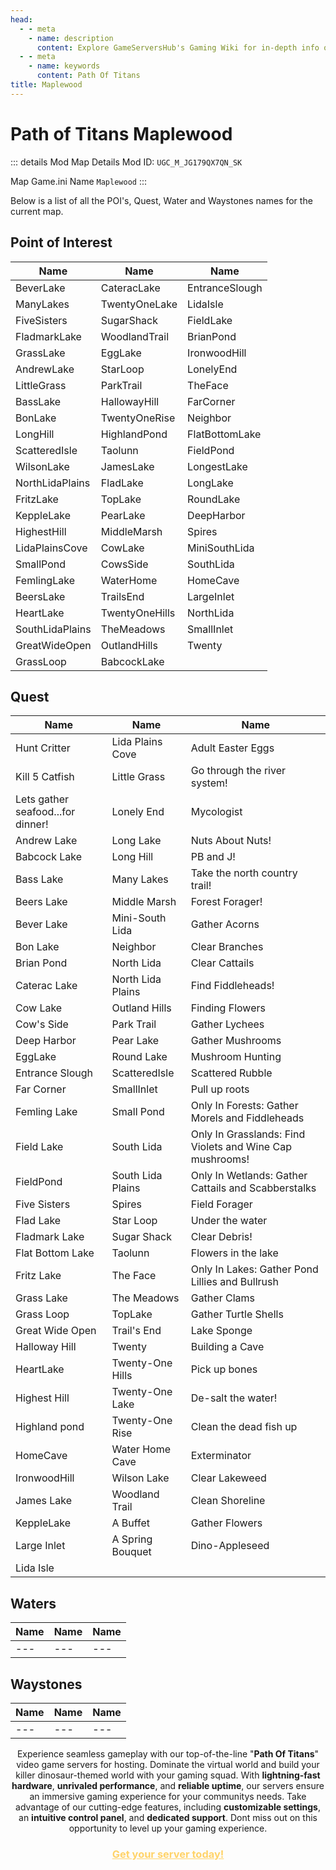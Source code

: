 ```yaml
---
head:
  - - meta
    - name: description
      content: Explore GameServersHub's Gaming Wiki for in-depth info on Path of Titans. Find details on gameplay, features, and updates for the ultimate dino MMO adventure! 
  - - meta
    - name: keywords
      content: Path Of Titans
title: Maplewood
---
```


# Path of Titans Maplewood

::: details Mod Map Details
Mod ID: `UGC_M_JG179QX7QN_SK`

Map Game.ini Name `Maplewood`
:::

Below is a list of all the POI's, Quest, Water and Waystones names for the current map.

## Point of Interest

| Name            | Name           | Name           |
| --------------- | -------------- | -------------- |
| BeverLake       | CateracLake    | EntranceSlough |
| ManyLakes       | TwentyOneLake  | LidaIsle       |
| FiveSisters     | SugarShack     | FieldLake      |
| FladmarkLake    | WoodlandTrail  | BrianPond      |
| GrassLake       | EggLake        | IronwoodHill   |
| AndrewLake      | StarLoop       | LonelyEnd      |
| LittleGrass     | ParkTrail      | TheFace        |
| BassLake        | HallowayHill   | FarCorner      |
| BonLake         | TwentyOneRise  | Neighbor       |
| LongHill        | HighlandPond   | FlatBottomLake |
| ScatteredIsle   | Taolunn        | FieldPond      |
| WilsonLake      | JamesLake      | LongestLake    |
| NorthLidaPlains | FladLake       | LongLake       |
| FritzLake       | TopLake        | RoundLake      |
| KeppleLake      | PearLake       | DeepHarbor     |
| HighestHill     | MiddleMarsh    | Spires         |
| LidaPlainsCove  | CowLake        | MiniSouthLida  |
| SmallPond       | CowsSide       | SouthLida      |
| FemlingLake     | WaterHome      | HomeCave       |
| BeersLake       | TrailsEnd      | LargeInlet     |
| HeartLake       | TwentyOneHills | NorthLida      |
| SouthLidaPlains | TheMeadows     | SmallInlet     |
| GreatWideOpen   | OutlandHills   | Twenty         |
| GrassLoop       | BabcockLake    |

## Quest

| Name | Name | Name |
| --- | --- | --- |
| Hunt Critter                      | Lida Plains Cove  | Adult Easter Eggs                                        |
| Kill 5 Catfish                    | Little Grass      | Go through the river system!                             |
| Lets gather seafood...for dinner! | Lonely End        | Mycologist                                               |
| Andrew Lake                       | Long Lake         | Nuts About Nuts!                                         |
| Babcock Lake                      | Long Hill         | PB and J!                                                |
| Bass Lake                         | Many Lakes        | Take the north country trail!                            |
| Beers Lake                        | Middle Marsh      | Forest  Forager!                                         |
| Bever Lake                        | Mini-South Lida   | Gather Acorns                                            |
| Bon Lake                          | Neighbor          | Clear Branches                                           |
| Brian Pond                        | North Lida        | Clear Cattails                                           |
| Caterac Lake                      | North Lida Plains | Find Fiddleheads!                                        |
| Cow Lake                          | Outland Hills     | Finding Flowers                                          |
| Cow's Side                        | Park Trail        | Gather Lychees                                           |
| Deep Harbor                       | Pear Lake         | Gather Mushrooms                                         |
| EggLake                           | Round Lake        | Mushroom Hunting                                         |
| Entrance Slough                   | ScatteredIsle     | Scattered Rubble                                         |
| Far Corner                        | SmallInlet        | Pull up roots                                            |
| Femling Lake                      | Small Pond        | Only In Forests: Gather Morels and Fiddleheads           |
| Field Lake                        | South Lida        | Only In Grasslands: Find Violets and Wine Cap mushrooms! |
| FieldPond                         | South Lida Plains | Only In Wetlands: Gather Cattails and Scabberstalks      |
| Five Sisters                      | Spires            | Field Forager                                            |
| Flad Lake                         | Star Loop         | Under the water                                          |
| Fladmark Lake                     | Sugar Shack       | Clear Debris!                                            |
| Flat Bottom Lake                  | Taolunn           | Flowers in the lake                                      |
| Fritz Lake                        | The Face          | Only In Lakes: Gather Pond Lillies and Bullrush          |
| Grass Lake                        | The Meadows       | Gather Clams                                             |
| Grass Loop                        | TopLake           | Gather Turtle Shells                                     |
| Great Wide Open                   | Trail's End       | Lake Sponge                                              |
| Halloway Hill                     | Twenty            | Building a Cave                                          |
| HeartLake                         | Twenty-One Hills  | Pick up bones                                            |
| Highest Hill                      | Twenty-One Lake   | De-salt the water!                                       |
| Highland pond                     | Twenty-One Rise   | Clean the dead fish up                                   |
| HomeCave                          | Water Home Cave   | Exterminator                                             |
| IronwoodHill                      | Wilson Lake       | Clear Lakeweed                                           |
| James Lake                        | Woodland Trail    | Clean Shoreline                                          |
| KeppleLake                        | A Buffet          | Gather Flowers                                           |
| Large Inlet                       | A Spring Bouquet  | Dino-Appleseed                                           |
| Lida Isle                         |                   |                                                          |

## Waters

| Name | Name | Name |
| --- | --- | --- |
| --- | --- | --- |

## Waystones

| Name | Name | Name |
| --- | --- | --- |
| --- | --- | --- |



<p style="text-align: center;"><span data-preserver-spaces="true">Experience seamless gameplay with our top-of-the-line "</span><strong><span data-preserver-spaces="true">Path Of Titans</span></strong><span data-preserver-spaces="true">" video game servers for hosting. Dominate the virtual world and build your killer dinosaur-themed world with your gaming squad. </span><span data-preserver-spaces="true">With </span><strong><span data-preserver-spaces="true">lightning-fast hardware</span></strong><span data-preserver-spaces="true">, </span><strong><span data-preserver-spaces="true">unrivaled performance</span></strong><span data-preserver-spaces="true">, and </span><strong><span data-preserver-spaces="true">reliable uptime</span></strong><span data-preserver-spaces="true">, our servers ensure an immersive gaming experience for your communitys needs. </span><span data-preserver-spaces="true">Take advantage of our cutting-edge features, including </span><strong><span data-preserver-spaces="true">customizable settings</span></strong><span data-preserver-spaces="true">, an </span><strong><span data-preserver-spaces="true">intuitive control panel</span></strong><span data-preserver-spaces="true">, and </span><strong><span data-preserver-spaces="true">dedicated support</span></strong><span data-preserver-spaces="true">. Dont miss out on this opportunity to level up your gaming experience.</span></p>
<h3 style="text-align: center;"><span style="color: #ffd369;"><a style="color: #ffd369;" href="https://gameservershub.com/hosting/path-of-titans/"><strong>Get your server today!</strong></a></span></h3>